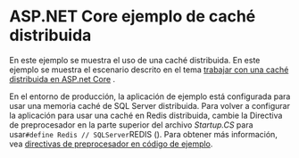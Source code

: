 # <a name="aspnet-core-distributed-cache-sample"></a>ASP.NET Core ejemplo de caché distribuida

En este ejemplo se muestra el uso de una caché distribuida. En este ejemplo se muestra el escenario descrito en el tema [trabajar con una caché distribuida en ASP.net Core](https://docs.microsoft.com/aspnet/core/performance/caching/distributed) .

En el entorno de producción, la aplicación de ejemplo está configurada para usar una memoria caché de SQL Server distribuida. Para volver a configurar la aplicación para usar una caché en Redis distribuida, cambie la Directiva de preprocesador en la parte superior del archivo *Startup.CS* para usar`#define Redis // SQLServer`REDIS (). Para obtener más información, vea [directivas de preprocesador en código de ejemplo](https://docs.microsoft.com/aspnet/core/#preprocessor-directives-in-sample-code).
